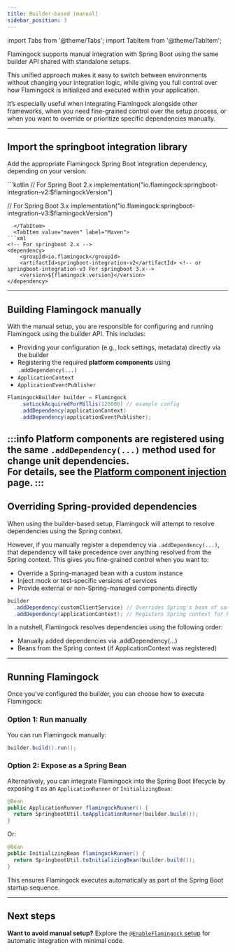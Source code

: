 ```yaml
---
title: Builder-based (manual)
sidebar_position: 3
---
```


import Tabs from '@theme/Tabs';
import TabItem from '@theme/TabItem';

Flamingock supports manual integration with Spring Boot using the same builder API shared with standalone setups. 

This unified approach makes it easy to switch between environments without changing your integration logic, while giving you full control over how Flamingock is initialized and executed within your application.

It’s especially useful when integrating Flamingock alongside other frameworks, when you need fine-grained control over the setup process, or when you want to override or prioritize specific dependencies manually.

---

## Import the springboot integration library

Add the appropriate Flamingock Spring Boot integration dependency, depending on your version:

<Tabs groupId="gradle_maven">
  <TabItem value="gradle" label="Gradle">
```kotlin
// For Spring Boot 2.x
implementation("io.flamingock:springboot-integration-v2:$flamingockVersion")

// For Spring Boot 3.x
implementation("io.flamingock:springboot-integration-v3:$flamingockVersion")
```
  </TabItem>
  <TabItem value="maven" label="Maven">
```xml
<!-- For springboot 2.x -->
<dependency>
    <groupId>io.flamingock</groupId>
    <artifactId>springboot-integration-v2</artifactId> <!-- or  springboot-integration-v3 For springboot 3.x-->
    <version>${flamingock.version}</version>
</dependency>
```
  </TabItem>
</Tabs>

---

## Building Flamingock manually

With the manual setup, you are responsible for configuring and running Flamingock using the builder API. This includes:

- Providing your configuration (e.g., lock settings, metadata) directly via the builder
- Registering the required **platform components** using `.addDependency(...)`
- `ApplicationContext`
- `ApplicationEventPublisher`

```java
FlamingockBuilder builder = Flamingock
    .setLockAcquiredForMillis(120000) // example config
    .addDependency(applicationContext)
    .addDependency(applicationEventPublisher);
```

:::info
Platform components are registered using the same `.addDependency(...)` method used for change unit dependencies.  
For details, see the [Platform component injection](/docs/client-configuration/platform-component-injection.md) page.
:::
---
## Overriding Spring-provided dependencies
When using the builder-based setup, Flamingock will attempt to resolve dependencies using the Spring context.

However, if you manually register a dependency via `.addDependency(...)`, that dependency will take precedence over anything resolved from the Spring context. This gives you fine-grained control when you want to:

- Override a Spring-managed bean with a custom instance
- Inject mock or test-specific versions of services
- Provide external or non-Spring-managed components directly

```java
builder
  .addDependency(customClientService) // Overrides Spring's bean of same type
  .addDependency(applicationContext); // Registers Spring context for base dependency injection
```
In a nutshell, Flamingock resolves dependencies using the following order:
- Manually added dependencies via .addDependency(...)
- Beans from the Spring context (if ApplicationContext was registered)

---

## Running Flamingock

Once you've configured the builder, you can choose how to execute Flamingock:

### Option 1: Run manually

You can run Flamingock manually:

```java
builder.build().run();
```

### Option 2: Expose as a Spring Bean

Alternatively, you can integrate Flamingock into the Spring Boot lifecycle by exposing it as an `ApplicationRunner` or `InitializingBean`:

```java
@Bean
public ApplicationRunner flamingockRunner() {
  return SpringbootUtil.toApplicationRunner(builder.build());
}
```

Or:

```java
@Bean
public InitializingBean flamingockRunner() {
  return SpringbootUtil.toInitializingBean(builder.build());
}
```

This ensures Flamingock executes automatically as part of the Spring Boot startup sequence.

---

## Next steps

**Want to avoid manual setup?**   Explore the [`@EnableFlamingock` setup](./enable-flamingock-setup.md) for automatic integration with minimal code.

